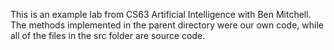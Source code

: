 This is an example lab from CS63 Artificial Intelligence with Ben Mitchell. The methods implemented in the parent directory were our own code, while all of the files in the src folder are source code.
